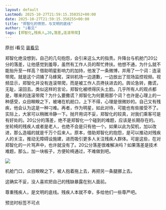 ```yaml
---
layout: default
Lastmod: 2025-10-27T21:59:15.350352+00:00
date: 2025-10-27T21:59:15.350255+00:00
title: "郑智化的愤怒，与文明的底线"
author: "i看见"
tags: [郑智化,残疾人,20,落差,连滚带爬]
---
```


原创 i看见 [装看见](javascript:void(0);)

郑智化绝没想到，自己的几句抱怨，会引来这么大的指责。升降台与机舱门20公分的落差，让他感觉到羞辱，虽然有工作人员的帮忙搀扶。他想不通，为什么就不能抬升至一样高？借助明星影响力的加持，他发了一条微博，并用了一个词：连滚带爬。就是这个词捅了马蜂窝，深圳机场一边道歉，一边放出了现场监控视频。视频显示，郑智化并没有连滚带爬，而是被工作人员搀扶进去的。舆论急转，撒谎，无耻，滚回去。类似这样的言论，郑智化被喷得灰头土脸。几乎所有人的观点都是，哪来的连滚带爬？为什么要撒谎？郑智化为何要用那个词？也许是心理上的一种感受，众目睽睽之下，被堵在机舱口，上下不得，心理是很微妙的。自己又有残疾，他会认为这是一种刁难。再者，作为明星，如此对待，可能也有些接受不了。实际上，大家可以稍微冷静一下。抛开用词不妥，郑智化的较真，对我们乘客可是有好处的。20公分的落差，绝不是郑智化一个碰到的难题，应该是长期存在的。坐轮椅的残疾人或者是老人，也绝不会是只有他一个。如果以此为契机，加以改进，那么造福的就是千万个后来人。原本，借助郑智化的抱怨，是可以推动对残疾人的关注，推动无障碍设施建，进而吸引更多人关注残疾人群体。可是这些，在对郑智化的一片骂声中，也许就没有了。20公分落差很难解决吗？如果落差是技术难题，那么，加一块板子，方便轮椅通过，不难做到吧。

![](https://images.weserv.nl/?url=https%3A//mmbiz.qpic.cn/sz_mmbiz_jpg/NsXFZsFoicfWb6Eguotdul2YaU0QFejB2vWPibB7nJAoHRvEDBBkeCHfBibUzydQEaLcvJMTVgT0tERqY1uPibNYug/640%3Fwx_fmt%3Djpeg)

机舱门口，众目睽睽之下，被人抱着拖上去，再把另一条腿挪上去。

这确实不妥，没人喜欢把自己的残缺暴露在别人面前。

尊重残疾人，是文明的底线。残疾人本就不幸，多给他们一些尊严吧。

预览时标签不可点

